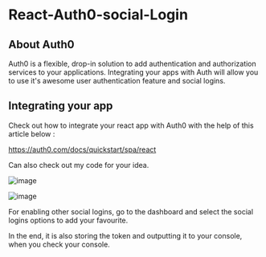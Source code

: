 # React-Auth0-social-Login

## About Auth0
Auth0 is a flexible, drop-in solution to add authentication and authorization services to your applications. Integrating your apps with Auth will allow you to use it's 
awesome user authentication feature and social logins.

## Integrating your app

Check out how to integrate your react app with Auth0 with the help of this article below :

https://auth0.com/docs/quickstart/spa/react

Can also check out my code for your idea.

![image](https://user-images.githubusercontent.com/45075050/161194421-8e68356b-b519-4b7b-a923-f98132f554e0.png)

![image](https://user-images.githubusercontent.com/45075050/161194678-86adfdcf-9bf5-4d10-86ed-833c7bf010d2.png)


For enabling other social logins, go to the dashboard and select the social logins options to add your favourite.

In the end, it is also storing the token and outputting it to your console, when you check your console.




